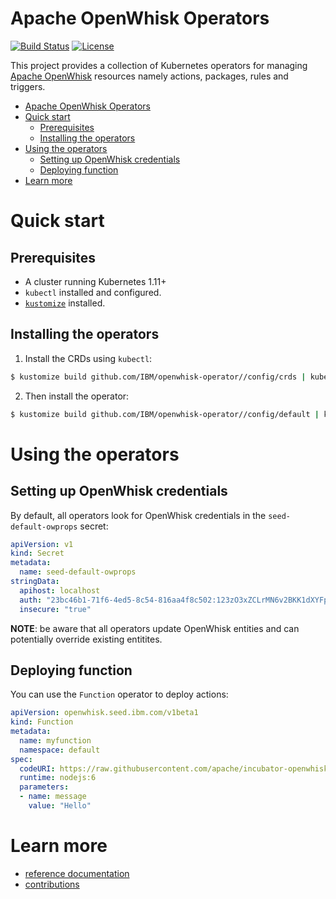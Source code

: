 # Apache OpenWhisk Operators

[![Build Status](https://travis-ci.org/IBM/openwhisk-operator.svg?branch=master)](https://travis-ci.org/IBM/openwhisk-operator)
[![License](https://img.shields.io/badge/license-Apache--2.0-blue.svg)](http://www.apache.org/licenses/LICENSE-2.0)

This project provides a collection of Kubernetes operators for managing [Apache OpenWhisk](https://openwhisk.apache.org/) resources namely actions, packages, rules and triggers.


<!-- TOC -->

- [Apache OpenWhisk Operators](#apache-openwhisk-operators)
- [Quick start](#quick-start)
    - [Prerequisites](#prerequisites)
    - [Installing the operators](#installing-the-operators)
- [Using the operators](#using-the-operators)
    - [Setting up OpenWhisk credentials](#setting-up-openwhisk-credentials)
    - [Deploying function](#deploying-function)
- [Learn more](#learn-more)

<!-- /TOC -->

# Quick start

## Prerequisites

- A cluster running Kubernetes 1.11+ 
- `kubectl` installed and configured.
- [`kustomize`](https://github.com/kubernetes-sigs/kustomize) installed.

## Installing the operators

1. Install the CRDs using `kubectl`:

```sh
$ kustomize build github.com/IBM/openwhisk-operator//config/crds | kubectl apply -f -
```

2. Then install the operator:

```sh
$ kustomize build github.com/IBM/openwhisk-operator//config/default | kubectl apply -f -
```

# Using the operators

## Setting up OpenWhisk credentials

By default, all operators look for OpenWhisk credentials in the `seed-default-owprops` secret:

[//]: #embed-code(samples/credentials-guest.yaml)
```yaml
apiVersion: v1
kind: Secret
metadata: 
  name: seed-default-owprops
stringData:
  apihost: localhost
  auth: "23bc46b1-71f6-4ed5-8c54-816aa4f8c502:123zO3xZCLrMN6v2BKK1dXYFpXlPkccOFqm12CdAsMgRU4VrNZ9lyGVCGuMDGIwP"
  insecure: "true"
```

**NOTE**: be aware that all operators update OpenWhisk entities and can potentially override existing entitites.

## Deploying function 

You can use the `Function` operator to deploy actions:

[//]: #embed-code(samples/function.yaml)
```yaml
apiVersion: openwhisk.seed.ibm.com/v1beta1
kind: Function
metadata:
  name: myfunction
  namespace: default
spec:
  codeURI: https://raw.githubusercontent.com/apache/incubator-openwhisk-catalog/master/packages/utils/echo.js
  runtime: nodejs:6
  parameters:
  - name: message
    value: "Hello"
```

# Learn more

- [reference documentation](https://ibm.github.io/openwhisk-operator/)
- [contributions](./CONTRIBUTING.md)
